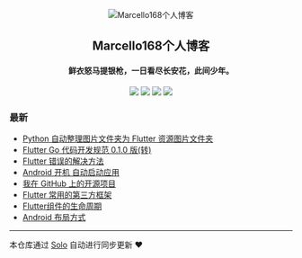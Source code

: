 <p align="center"><img alt="Marcello168个人博客" src="https://avatars3.githubusercontent.com/u/20309676?s=400&u=54ce16be65a73cb9f4fde68d31a6043dba251ec8&v=4"></p><h2 align="center">
Marcello168个人博客
</h2>

<h4 align="center">鲜衣怒马提银枪，一日看尽长安花，此间少年。</h4>
<p align="center"><a title="Marcello168个人博客" target="_blank" href="https://github.com/Marcello168/solo-blog"><img src="https://img.shields.io/github/last-commit/Marcello168/solo-blog.svg?style=flat-square&color=FF9900"></a>
<a title="GitHub repo size in bytes" target="_blank" href="https://github.com/Marcello168/solo-blog"><img src="https://img.shields.io/github/repo-size/Marcello168/solo-blog.svg?style=flat-square"></a>
<a title="Solo Version" target="_blank" href="https://github.com/b3log/solo/releases"><img src="https://img.shields.io/badge/solo-3.6.4-f1e05a.svg?style=flat-square&color=blueviolet"></a>
<a title="Hits" target="_blank" href="https://github.com/b3log/hits"><img src="https://hits.b3log.org/Marcello168/solo-blog.svg"></a></p>

### 最新

* [Python 自动整理图片文件夹为 Flutter 资源图片文件夹](http://www.gongyonghui.cn/articles/2019/10/13/1570955943394.html)
* [Flutter Go 代码开发规范 0.1.0 版(转)](http://www.gongyonghui.cn/articles/2019/10/10/1570690335567.html)
* [Flutter 错误的解决方法](http://www.gongyonghui.cn/articles/2019/09/10/1568118014823.html)
* [Android 开机 自动启动应用](http://www.gongyonghui.cn/articles/2019/09/08/1567910049966.html)
* [我在 GitHub 上的开源项目](http://www.gongyonghui.cn/my-github-repos)
* [Flutter 常用的第三方框架](http://www.gongyonghui.cn/articles/2019/09/04/1567557946876.html)
* [Flutter组件的生命周期](http://www.gongyonghui.cn/articles/2019/09/04/1567557442806.html)
* [Android 布局方式](http://www.gongyonghui.cn/articles/2019/09/03/1567512789221.html)



---

本仓库通过 [Solo](https://github.com/b3log/solo) 自动进行同步更新 ❤️ 